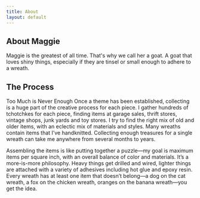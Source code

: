 ```yaml
---
title: About
layout: default
---
```


## About Maggie

Maggie is the greatest of all time. That's why we call her a goat. A goat that loves shiny things, especially if they are tinsel or small enough to adhere to a wreath.

## The Process

Too Much is Never Enough
Once a theme has been established, collecting is a huge part of the creative process for each piece. I gather hundreds of tchotchkes for each piece, finding items at garage sales, thrift stores, vintage shops, junk yards and toy stores. I try to find the right mix of old and older items, with an eclectic mix of materials and styles. Many wreaths contain items that I’ve handknitted. Collecting enough treasures for a single wreath can take me anywhere from several months to years.

Assembling the items is like putting together a puzzle—my goal is maximum items per square inch, with an overall balance of color and materials. It’s a more-is-more philosophy. Heavy things get drilled and wired, lighter things are attached with a variety of adhesives including hot glue and epoxy resin. Every wreath has at least one item that doesn’t belong—a dog on the cat wreath, a fox on the chicken wreath, oranges on the banana wreath—you get the idea.
